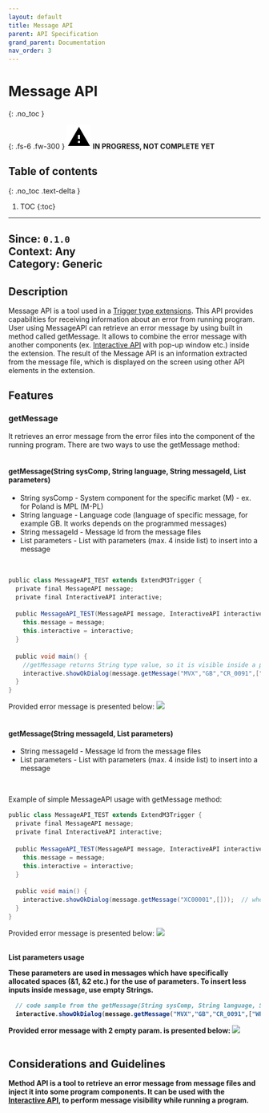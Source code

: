```yaml
---
layout: default
title: Message API
parent: API Specification
grand_parent: Documentation
nav_order: 3
---
```


# Message API
{: .no_toc }

{: .fs-6 .fw-300 }
![](/assets/images/warning-24px.svg) **️IN PROGRESS, NOT COMPLETE YET**

## Table of contents
{: .no_toc .text-delta }

1. TOC
{:toc}

---
**Since**: `0.1.0`  
**Context**: Any  
**Category**: Generic  
---

## Description
Message API is a tool used in a [Trigger type extensions](../../../examples/example-003). This API provides capabilities for receiving information about an error from running program. User using MessageAPI can retrieve an error message by using built in method called getMessage. It allows to combine the error message with another components (ex. [Interactive API](../../../documentation/api-specification/interactive-api) with pop-up window etc.) inside the extension. The result of the Message API is an information extracted from the message file, which is displayed on the screen using other API elements in the extension.


## Features

### getMessage
It retrieves an error message from the error files into the component of the running program. There are two ways to use the getMessage method:
<br><br>

#### getMessage(String sysComp, String language, String messageId, List<String> parameters)
- String sysComp - System component for the specific market (M) - ex. for Poland is MPL (M-PL)
- String language - Language code (language of specific message, for example GB. It works depends on the programmed messages)
- String messageId - Message Id from the message files
- List<String> parameters - List with parameters (max. 4 inside list) to insert into a message 
<br>

```groovy
public class MessageAPI_TEST extends ExtendM3Trigger {
  private final MessageAPI message;
  private final InteractiveAPI interactive;

  public MessageAPI_TEST(MessageAPI message, InteractiveAPI interactive) {
    this.message = message;
    this.interactive = interactive;
  }
  
  public void main() {
    //getMessage returns String type value, so it is visible inside a pop-up (showOkDialog) window
    interactive.showOkDialog(message.getMessage("MVX","GB","CR_0091",["WRX","XTC","STB","KWS"])); 
  }
}
```
Provided error message is presented below:
<img src="../../../../assets/attachments/message-api/pop-up_4param.PNG" width="500">
<br><br>

#### getMessage(String messageId, List<String> parameters)
- String messageId - Message Id from the message files
- List<String> parameters - List with parameters (max. 4 inside list) to insert into a message
<br>

Example of simple MessageAPI usage with getMessage method:

```groovy
public class MessageAPI_TEST extends ExtendM3Trigger {
  private final MessageAPI message;
  private final InteractiveAPI interactive;

  public MessageAPI_TEST(MessageAPI message, InteractiveAPI interactive) {
    this.message = message;
    this.interactive = interactive;
  }
  
  public void main() {
    interactive.showOkDialog(message.getMessage("XC00001",[]));  // when the message files don't use param. it is necessary to leve an empty list inside getMessage
  }
}
```
Provided error message is presented below:
<img src="../../../../assets/attachments/message-api/pop-up.PNG" width="500">
<br><br>

<b>List<String> parameters usage

These parameters are used in messages which have specifically allocated spaces (&1, &2 etc.) for the use of parameters. To insert less inputs inside message, use empty Strings.

```groovy
  // code sample from the getMessage(String sysComp, String language, String messageId, List<String> parameters) example:
  interactive.showOkDialog(message.getMessage("MVX","GB","CR_0091",["WRX","XTC"]));
```
Provided error message with 2 empty param. is presented below:
<img src="../../../../assets/attachments/message-api/pop-up_2clear-param.PNG" width="500">
<br><br>

## Considerations and Guidelines
Method API is a tool to retrieve an error message from message files and inject it into some program components. It can be used with the [Interactive API](../../../documentation/api-specification/interactive-api), to perform message visibility while running a program.
